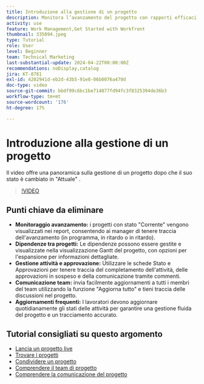 ```yaml
---
title: Introduzione alla gestione di un progetto
description: Monitora l’avanzamento del progetto con rapporti efficaci, gestisci le dipendenze tramite le visualizzazioni di Gantt, monitora le attività e le approvazioni, migliora la comunicazione del team e garantisce flussi di lavoro fluidi con aggiornamenti frequenti.
activity: use
feature: Work Management,Get Started with Workfront
thumbnail: 335094.jpeg
type: Tutorial
role: User
level: Beginner
team: Technical Marketing
last-substantial-update: 2024-04-22T00:00:00Z
recommendations: noDisplay,catalog
jira: KT-8781
exl-id: 4202941d-eb2d-43b5-91e8-06b0076a470d
doc-type: video
source-git-commit: bbdf99c6bc1be714077fd94fc3f8325394de36b3
workflow-type: tm+mt
source-wordcount: '176'
ht-degree: 17%

---
```


# Introduzione alla gestione di un progetto

Il video offre una panoramica sulla gestione di un progetto dopo che il suo stato è cambiato in &quot;Attuale&quot; &#x200B;.

>[!VIDEO](https://video.tv.adobe.com/v/335094/?quality=12&learn=on&enablevpops=1)

## Punti chiave da eliminare

* **Monitoraggio avanzamento:** i progetti con stato &quot;Corrente&quot; vengono visualizzati nei report, consentendo ai manager di tenere traccia dell&#39;avanzamento (in programma, in ritardo o in ritardo).
* **Dipendenze tra progetti:** Le dipendenze possono essere gestite e visualizzate nella visualizzazione Gantt del progetto, con opzioni per l&#39;espansione per informazioni dettagliate.
* **Gestione attività e approvazione:** Utilizzare le schede Stato e Approvazioni per tenere traccia del completamento dell&#39;attività, delle approvazioni in sospeso e della comunicazione tramite commenti.
* **Comunicazione team:** invia facilmente aggiornamenti a tutti i membri del team utilizzando la funzione &quot;Aggiorna tutto&quot; e tieni traccia delle discussioni nel progetto.
* **Aggiornamenti frequenti:** I lavoratori devono aggiornare quotidianamente gli stati delle attività per garantire una gestione fluida del progetto e un tracciamento accurato. &#x200B;


## Tutorial consigliati su questo argomento

* [Lancia un progetto live](/help/manage-work/projects/take-a-project-live.md)
* [Trovare i progetti](/help/manage-work/projects/find-projects.md)
* [Condividere un progetto](/help/manage-work/projects/share-a-project.md)
* [Comprendere il team di progetto](/help/manage-work/projects/understand-the-project-team.md)
* [Comprendere la comunicazione del progetto](/help/manage-work/projects/understand-project-communication.md)
